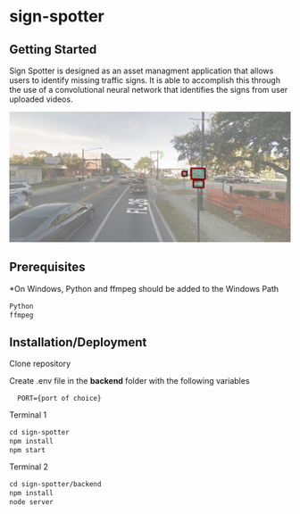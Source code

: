 # sign-spotter

## Getting Started
Sign Spotter is designed as an asset managment application that allows users to identify missing traffic signs. It is able to accomplish this through the use of a convolutional neural network that identifies the signs from user uploaded videos.

![Labeled Sign Picture](https://raw.githubusercontent.com/RoninHunter/sign-spotter/master/public/Labeled_Pic.jpg "Labeled Sign Picture")

## Prerequisites
\*On Windows, Python and ffmpeg should be added to the Windows Path

    Python
    ffmpeg


## Installation/Deployment
Clone repository

Create .env file in the **backend** folder with the following variables

      PORT={port of choice}

Terminal 1

    cd sign-spotter
    npm install
    npm start

Terminal 2

    cd sign-spotter/backend
    npm install
    node server